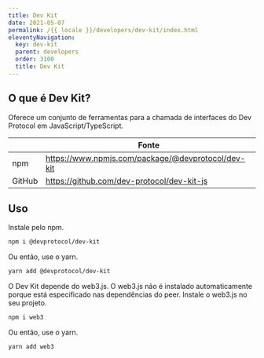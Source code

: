 ```yaml
---
title: Dev Kit
date: 2021-05-07
permalink: /{{ locale }}/developers/dev-kit/index.html
eleventyNavigation:
  key: dev-kit
  parent: developers
  order: 3100
  title: Dev Kit
---
```


## O que é Dev Kit?

Oferece um conjunto de ferramentas para a chamada de interfaces do Dev Protocol em JavaScript/TypeScript.

|        | Fonte                                              |
| ------ | -------------------------------------------------- |
| npm    | https://www.npmjs.com/package/@devprotocol/dev-kit |
| GitHub | https://github.com/dev-protocol/dev-kit-js         |

## Uso

Instale pelo npm.

```bash
npm i @devprotocol/dev-kit
```

Ou então, use o yarn.

```bash
yarn add @devprotocol/dev-kit
```

O Dev Kit depende do web3.js. O web3.js não é instalado automaticamente porque está especificado nas dependências do peer. Instale o web3.js no seu projeto.

```bash
npm i web3
```

Ou então, use o yarn.

```bash
yarn add web3
```
